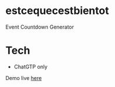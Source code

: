 # estcequecestbientot
Event Countdown Generator

# Tech
- ChatGTP only

Demo live [here](https://cocap10.github.io/estcequecestbientot/)
